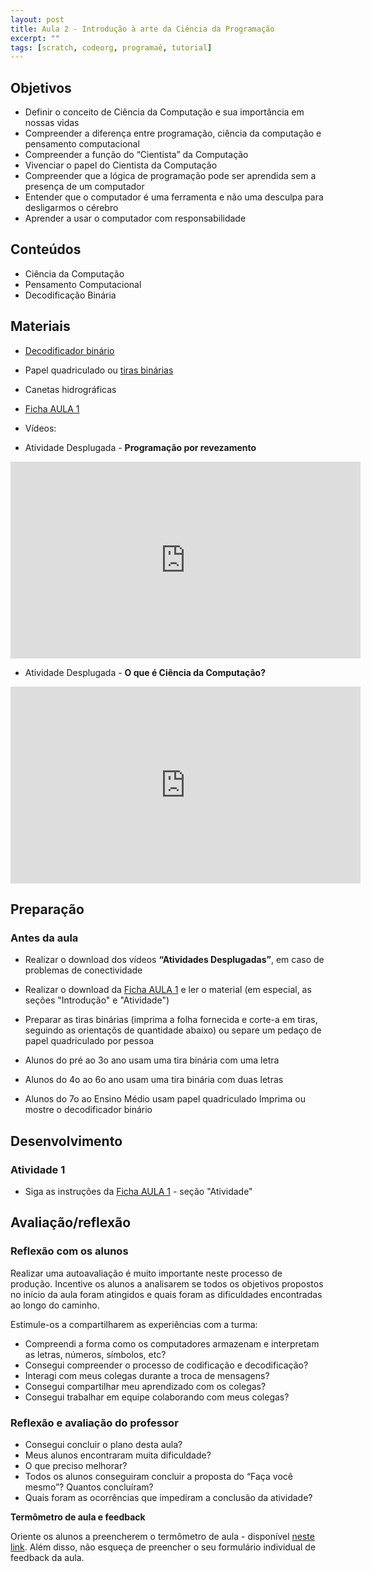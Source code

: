 ```yaml
---
layout: post
title: Aula 2 - Introdução à arte da Ciência da Programação
excerpt: ""
tags: [scratch, codeorg, programaê, tutorial]
---
```



## Objetivos

- Definir o conceito de Ciência da Computação e sua importância em nossas vidas
- Compreender a diferença entre programação, ciência da computação e pensamento computacional
- Compreender a função do “Cientista” da Computação
- Vivenciar o papel do Cientista da Computação
- Compreender que a lógica de programação pode ser aprendida sem a presença de um computador
- Entender que o computador é uma ferramenta e não uma desculpa para desligarmos o cérebro
- Aprender a usar o computador com responsabilidade

## Conteúdos
- Ciência da Computação
- Pensamento Computacional
- Decodificação Binária

## Materiais
- [Decodificador binário](/blocos/pdf/Decodificador.pdf)
- Papel quadriculado ou
[tiras binárias](/blocos/pdf/TirasBinarias.pdf)
- Canetas hidrográficas
- [Ficha AULA 1](/blocos/pdf/Ficha%201-IntroducaoCienciadaComputacao.pdf)

- Vídeos:
 - Atividade Desplugada - **Programação por revezamento**

 <iframe width="560" height="315" src="https://www.youtube.com/embed/FFpvtooUrzg" frameborder="0" allowfullscreen></iframe>


 - Atividade Desplugada - **O que é Ciência da Computação?**

 <iframe width="560" height="315" src="https://www.youtube.com/embed/HsXaVV6fFDY" frameborder="0" allowfullscreen></iframe>

## Preparação

### Antes da aula

 - Realizar o download dos vídeos **“Atividades Desplugadas”**, em caso de problemas de conectividade
 - Realizar o download da [Ficha AULA 1](/blocos/pdf/Ficha%201-IntroducaoCienciadaComputacao.pdf) e ler o material (em especial, as seções "Introdução" e "Atividade")
 - Preparar as tiras binárias (imprima a folha fornecida e corte-a em tiras, seguindo as orientaçõs de quantidade abaixo) ou separe um pedaço de papel quadriculado por pessoa

  -  Alunos do pré ao 3o ano usam uma tira binária com uma letra

  - Alunos do 4o ao 6o ano usam uma tira binária com duas letras

  - Alunos do 7o ao Ensino Médio usam papel quadriculado
Imprima ou mostre o decodificador binário


## Desenvolvimento

### Atividade 1
 - Siga as instruções da [Ficha AULA 1](/blocos/pdf/Ficha%201-IntroducaoCienciadaComputacao.pdf) - seção "Atividade"


## Avaliação/reflexão

### Reflexão com os alunos

Realizar uma autoavaliação é muito importante neste processo de produção. Incentive os alunos a analisarem se todos os objetivos propostos no início da aula foram atingidos e quais foram as dificuldades encontradas ao longo do caminho.

Estimule-os a compartilharem as experiências com a turma:

 - Compreendi a forma como os computadores armazenam e interpretam as letras, números, símbolos, etc?
 - Consegui compreender o processo de codificação e decodificação?
 - Interagi com meus colegas durante a troca de mensagens?
 - Consegui compartilhar meu aprendizado com os colegas?
 - Consegui trabalhar em equipe colaborando com meus colegas?

### Reflexão e avaliação do professor

 - Consegui concluir o plano desta aula?
 - Meus alunos encontraram muita dificuldade?
 - O que preciso melhorar?
 - Todos os alunos conseguiram concluir a proposta do “Faça você mesmo”? Quantos concluíram?
 - Quais foram as ocorrências que impediram a conclusão da atividade?

 **Termômetro de aula e feedback**

 Oriente os alunos a preencherem o termômetro de aula - disponível [neste link](http://goo.gl/FbZvEh). Além disso, não esqueça de preencher o seu formulário individual de feedback da aula.
